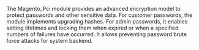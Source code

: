 The Magento_Pci module provides an advanced encryption model to protect passwords and other sensitive data.
For customer passwords, the module implements upgrading hashes. For admin passwords, it enables setting lifetimes and locking them when expired or when a specified numbers of failures have occurred. It allows preventing password brute force attacks for system backend.
